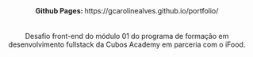 <div align="center"><strong>Github Pages: </strong>https://gcarolinealves.github.io/portfolio/</div><br><br>
<div align="center">Desafio front-end do módulo 01 do programa de formação em desenvolvimento fullstack da Cubos Academy em parceria com o iFood.</div>


